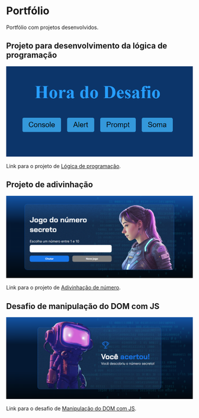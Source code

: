 # Portfólio
Portfólio com projetos desenvolvidos.

## Projeto para desenvolvimento da lógica de programação
![Desafio manipulação com o DOM](https://github.com/GuiDuartee/portfolio/blob/main/img/desafio-manipulacao-com-o-dom.png)

Link para o projeto de [Lógica de programação](https://github.com/GuiDuartee/portfolio/tree/main/logica-js-projeto_inicial).

## Projeto de adivinhação
![Adivinhação de número](https://github.com/GuiDuartee/portfolio/blob/main/img/jogo-do-numero-secreto.png)

Link para o projeto de [Adivinhação de número](https://github.com/GuiDuartee/portfolio/tree/main/jogo-do-numero-secreto).

## Desafio de manipulação do DOM com JS
![Desafio de manipulação do DOM com JS](https://github.com/GuiDuartee/portfolio/blob/main/img/logica-js-projeto_inicial.png)

Link para o desafio de [Manipulação do DOM com JS](https://github.com/GuiDuartee/portfolio/tree/main/desafio-manipulacao-com-o-dom).
